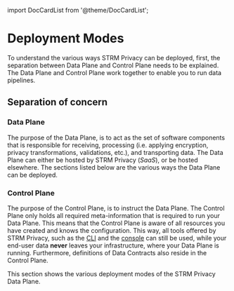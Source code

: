 import DocCardList from '@theme/DocCardList';

# Deployment Modes

To understand the various ways STRM Privacy can be deployed, first, the separation between Data Plane and Control Plane
needs to be explained. The Data Plane and Control Plane work together to enable you to run data pipelines.

## Separation of concern
### Data Plane 

The purpose of the Data Plane, is to act as the set of software components that is responsible for receiving,
processing (i.e. applying encryption, privacy transformations, validations, etc.), and transporting data.
The Data Plane can either be hosted by STRM Privacy (_SaaS_), or be hosted elsewhere. The sections listed below are the
various ways the Data Plane can be deployed.

### Control Plane

The purpose of the Control Plane, is to instruct the Data Plane. The Control Plane only holds all required meta-information
that is required to run your Data Plane. This means that the Control Plane is aware of all resources you have created and knows the configuration. This way, all tools offered by STRM Privacy, such as the [CLI](https://github.com/strmprivacy/cli)
and the [console](https://console.strmprivacy.io) can still be used, while your end-user data **never** leaves your
infrastructure, where your Data Plane is running. Furthermore, definitions of Data Contracts also reside in the Control Plane. 

This section shows the various deployment modes of the STRM Privacy Data Plane.

<DocCardList />



